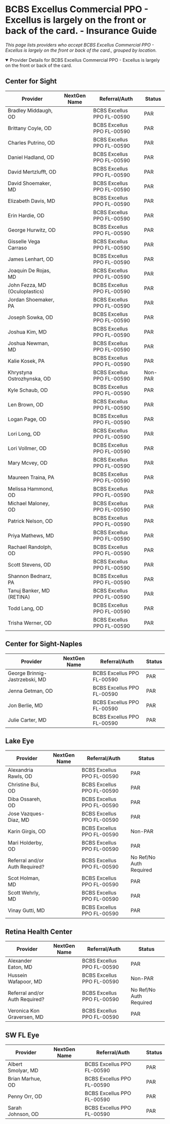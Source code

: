# BCBS Excellus Commercial PPO - Excellus is largely on the front or back of the card. - Insurance Guide

*This page lists providers who accept BCBS Excellus Commercial PPO - Excellus is largely on the front or back of the card., grouped by location.*

<details open><summary>Provider Details for BCBS Excellus Commercial PPO - Excellus is largely on the front or back of the card.</summary>

## Center for Sight

| Provider | NextGen Name | Referral/Auth | Status |
|----------|-------------|--------------|--------|
| Bradley Middaugh, OD |  | BCBS Excellus PPO FL-00590 | PAR |
| Brittany Coyle, OD |  | BCBS Excellus PPO FL-00590 | PAR |
| Charles Putrino, OD |  | BCBS Excellus PPO FL-00590 | PAR |
| Daniel Hadland, OD |  | BCBS Excellus PPO FL-00590 | PAR |
| David Mertzlufft, OD |  | BCBS Excellus PPO FL-00590 | PAR |
| David Shoemaker, MD |  | BCBS Excellus PPO FL-00590 | PAR |
| Elizabeth Davis, MD |  | BCBS Excellus PPO FL-00590 | PAR |
| Erin Hardie, OD |  | BCBS Excellus PPO FL-00590 | PAR |
| George Hurwitz, OD |  | BCBS Excellus PPO FL-00590 | PAR |
| Gisselle Vega Carraso |  | BCBS Excellus PPO FL-00590 | PAR |
| James Lenhart, OD |  | BCBS Excellus PPO FL-00590 | PAR |
| Joaquin De Rojas, MD |  | BCBS Excellus PPO FL-00590 | PAR |
| John Fezza, MD (Oculoplastics) |  | BCBS Excellus PPO FL-00590 | PAR |
| Jordan Shoemaker, PA |  | BCBS Excellus PPO FL-00590 | PAR |
| Joseph Sowka, OD |  | BCBS Excellus PPO FL-00590 | PAR |
| Joshua Kim, MD |  | BCBS Excellus PPO FL-00590 | PAR |
| Joshua Newman, MD |  | BCBS Excellus PPO FL-00590 | PAR |
| Kalie Kosek, PA |  | BCBS Excellus PPO FL-00590 | PAR |
| Khrystyna Ostrozhynska, OD |  | BCBS Excellus PPO FL-00590 | Non-PAR |
| Kyle Schaub, OD |  | BCBS Excellus PPO FL-00590 | PAR |
| Len Brown, OD |  | BCBS Excellus PPO FL-00590 | PAR |
| Logan Page, OD |  | BCBS Excellus PPO FL-00590 | PAR |
| Lori Long, OD |  | BCBS Excellus PPO FL-00590 | PAR |
| Lori Vollmer, OD |  | BCBS Excellus PPO FL-00590 | PAR |
| Mary Mcvey, OD |  | BCBS Excellus PPO FL-00590 | PAR |
| Maureen Traina, PA |  | BCBS Excellus PPO FL-00590 | PAR |
| Melissa Hammond, OD |  | BCBS Excellus PPO FL-00590 | PAR |
| Michael Maloney, OD |  | BCBS Excellus PPO FL-00590 | PAR |
| Patrick Nelson, OD |  | BCBS Excellus PPO FL-00590 | PAR |
| Priya Mathews, MD |  | BCBS Excellus PPO FL-00590 | PAR |
| Rachael Randolph, OD |  | BCBS Excellus PPO FL-00590 | PAR |
| Scott Stevens, OD |  | BCBS Excellus PPO FL-00590 | PAR |
| Shannon Bednarz, PA |  | BCBS Excellus PPO FL-00590 | PAR |
| Tanuj Banker, MD (RETINA) |  | BCBS Excellus PPO FL-00590 | PAR |
| Todd Lang, OD |  | BCBS Excellus PPO FL-00590 | PAR |
| Trisha Werner, OD |  | BCBS Excellus PPO FL-00590 | PAR |

## Center for Sight-Naples

| Provider | NextGen Name | Referral/Auth | Status |
|----------|-------------|--------------|--------|
| George Brinnig-Jastrzebski, MD |  | BCBS Excellus PPO FL-00590 | PAR |
| Jenna Getman, OD |  | BCBS Excellus PPO FL-00590 | PAR |
| Jon Berlie, MD |  | BCBS Excellus PPO FL-00590 | PAR |
| Julie Carter, MD |  | BCBS Excellus PPO FL-00590 | PAR |

## Lake Eye 

| Provider | NextGen Name | Referral/Auth | Status |
|----------|-------------|--------------|--------|
| Alexandria Rawls, OD |  | BCBS Excellus PPO FL-00590 | PAR |
| Christine Bui, OD |  | BCBS Excellus PPO FL-00590 | PAR |
| Diba Ossareh, OD |  | BCBS Excellus PPO FL-00590 | PAR |
| Jose Vazques-Diaz, MD |  | BCBS Excellus PPO FL-00590 | PAR |
| Karin Girgis, OD |  | BCBS Excellus PPO FL-00590 | Non-PAR |
| Mari Holderby, OD |  | BCBS Excellus PPO FL-00590 | PAR |
| Referral and/or Auth Required? |  | BCBS Excellus PPO FL-00590 | No Ref/No Auth Required |
| Scot Holman, MD |  | BCBS Excellus PPO FL-00590 | PAR |
| Scott Wehrly, MD |  | BCBS Excellus PPO FL-00590 | PAR |
| Vinay Gutti, MD |  | BCBS Excellus PPO FL-00590 | PAR |

## Retina Health Center

| Provider | NextGen Name | Referral/Auth | Status |
|----------|-------------|--------------|--------|
| Alexander Eaton, MD |  | BCBS Excellus PPO FL-00590 | PAR |
| Hussein Wafapoor, MD |  | BCBS Excellus PPO FL-00590 | Non-PAR |
| Referral and/or Auth Required? |  | BCBS Excellus PPO FL-00590 | No Ref/No Auth Required |
| Veronica Kon Graversen, MD |  | BCBS Excellus PPO FL-00590 | PAR |

## SW FL Eye

| Provider | NextGen Name | Referral/Auth | Status |
|----------|-------------|--------------|--------|
| Albert Smolyar, MD |  | BCBS Excellus PPO FL-00590 | PAR |
| Brian Marhue, OD |  | BCBS Excellus PPO FL-00590 | PAR |
| Penny Orr, OD |  | BCBS Excellus PPO FL-00590 | PAR |
| Sarah Johnson, OD |  | BCBS Excellus PPO FL-00590 | PAR |

</details>


